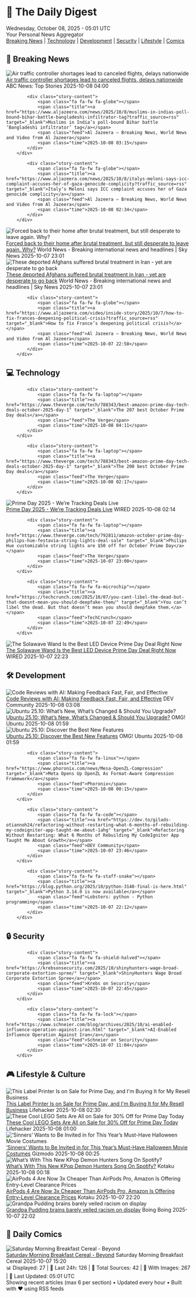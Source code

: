 <!-- Processing 54 RSS feeds at 2025-10-08 05:01:41 UTC -->
<!-- Processing: XKCD -->
<!-- Processing: Poorly Drawn Lines -->
<!-- Processing: Dilbert -->
<!-- Processing: Girl Genius -->
<!-- Processing: Dinosaur Comics -->
<!-- Processing: CNN Breaking News -->
<!-- Processing: Reuters World News -->
<!-- Processing: Associated Press Breaking -->
<!-- Processing: ABC News Breaking -->
<!-- Processing: NBC News Breaking -->
<!-- Processing: Guardian World News -->
<!-- Processing: Sky News World -->
<!-- Processing: TechCrunch -->
<!-- Processing: The Verge -->
<!-- Processing: O'Reilly Radar -->
<!-- Processing: WIRED -->
<!-- Processing: Slashdot -->
<!-- Processing: Lobsters Python -->
<!-- Error processing https://lobste.rs/t/python.rss: The read operation timed out -->
<!-- Processing: It's FOSS -->
<!-- Processing: OMG! Ubuntu -->
<!-- Processing: DistroWatch -->
<!-- Processing: Ubuntu Blog -->
<!-- Processing: GitHub Blog -->
<!-- Processing: GitLab Blog -->
<!-- Processing: DZone -->
<!-- Processing: Martin Fowler -->
<!-- Processing: The Pragmatic Engineer -->
<!-- Processing: Gizmodo -->
<!-- Processing: Kotaku -->
<!-- Processing: Krebs on Security -->
<!-- Generated 2 new posts out of 30 feeds processed -->
<div class="newspaper-header">
    <h1 class="newspaper-title">📰 The Daily Digest</h1>
    <div class="newspaper-date">Wednesday, October 08, 2025 - 05:01 UTC</div>
    <div class="newspaper-subtitle">Your Personal News Aggregator</div>
</div>

<div class="newspaper-nav">
    <a href="#breaking">Breaking News</a> |
    <a href="#tech">Technology</a> |
    <a href="#dev">Development</a> |
    <a href="#security">Security</a> |
    <a href="#lifestyle">Lifestyle</a> |
    <a href="#webcomics">Comics</a>
</div>

<div class="news-section breaking-news" id="breaking">
<h2 class="section-header">🚨 Breaking News</h2>
<div class="stories-container">
<div class="story">
            <img src="https://s.abcnews.com/images/US/nashvilleairport_1759893623161_hpMain_4x3t_384.jpg" alt="Air traffic controller shortages lead to canceled flights, delays nationwide" class="story-image" loading="lazy" onerror="this.style.display='none'">
            <div class="story-content">
                <span class="fa fa-fw fa-tv"></span>
                <span class="title"><a href="https://abcnews.go.com/US/air-traffic-controllers-working-pay-begin-call-sick/story?id=126289491" target="_blank">Air traffic controller shortages lead to canceled flights, delays nationwide</a></span>
                <span class="feed">ABC News: Top Stories</span>
                <span class="time">2025-10-08 04:00</span>
            </div>
        </div>
<div class="story">
            
            <div class="story-content">
                <span class="fa fa-fw fa-globe"></span>
                <span class="title"><a href="https://www.aljazeera.com/news/2025/10/8/muslims-in-indias-poll-bound-bihar-battle-bangladeshi-infiltrator-tag?traffic_source=rss" target="_blank">Muslims in India’s poll-bound Bihar battle ‘Bangladeshi infiltrator’ tag</a></span>
                <span class="feed">Al Jazeera – Breaking News, World News and Video from Al Jazeera</span>
                <span class="time">2025-10-08 03:15</span>
            </div>
        </div>
<div class="story">
            
            <div class="story-content">
                <span class="fa fa-fw fa-globe"></span>
                <span class="title"><a href="https://www.aljazeera.com/news/2025/10/8/italys-meloni-says-icc-complaint-accuses-her-of-gaza-genocide-complicity?traffic_source=rss" target="_blank">Italy’s Meloni says ICC complaint accuses her of Gaza genocide complicity</a></span>
                <span class="feed">Al Jazeera – Breaking News, World News and Video from Al Jazeera</span>
                <span class="time">2025-10-08 02:34</span>
            </div>
        </div>
<div class="story">
            <img src="https://e3.365dm.com/25/10/1920x1080/skynews-afghanistan-cordelia-lynch_7045461.jpg?20251007215817" alt="Forced back to their home after brutal treatment, but still desperate to leave again. Why?" class="story-image" loading="lazy" onerror="this.style.display='none'">
            <div class="story-content">
                <span class="fa fa-fw fa-satellite"></span>
                <span class="title"><a href="https://news.sky.com/story/beaten-for-16-days-deported-afghans-describe-brutal-treatment-by-iran-yet-are-desperate-to-return-13446432" target="_blank">Forced back to their home after brutal treatment, but still desperate to leave again. Why?</a></span>
                <span class="feed">World News - Breaking international news and headlines | Sky News</span>
                <span class="time">2025-10-07 23:01</span>
            </div>
        </div>
<div class="story">
            <img src="https://e3.365dm.com/25/10/1920x1080/skynews-afghanistan-cordelia-lynch_7045461.jpg?20251007215817" alt="These deported Afghans suffered brutal treatment in Iran - yet are desperate to go back" class="story-image" loading="lazy" onerror="this.style.display='none'">
            <div class="story-content">
                <span class="fa fa-fw fa-satellite"></span>
                <span class="title"><a href="https://news.sky.com/story/beaten-for-16-days-deported-afghans-describe-brutal-treatment-by-iran-yet-are-desperate-to-return-13446432" target="_blank">These deported Afghans suffered brutal treatment in Iran - yet are desperate to go back</a></span>
                <span class="feed">World News - Breaking international news and headlines | Sky News</span>
                <span class="time">2025-10-07 23:01</span>
            </div>
        </div>
<div class="story">
            
            <div class="story-content">
                <span class="fa fa-fw fa-globe"></span>
                <span class="title"><a href="https://www.aljazeera.com/video/inside-story/2025/10/7/how-to-fix-frances-deepening-political-crisis?traffic_source=rss" target="_blank">How to fix France’s deepening political crisis?</a></span>
                <span class="feed">Al Jazeera – Breaking News, World News and Video from Al Jazeera</span>
                <span class="time">2025-10-07 22:58</span>
            </div>
        </div>
</div>
</div>
<div class="news-section tech-news" id="tech">
<h2 class="section-header">💻 Technology</h2>
<div class="stories-container">
<div class="story">
            
            <div class="story-content">
                <span class="fa fa-fw fa-laptop"></span>
                <span class="title"><a href="https://www.theverge.com/tech/788343/best-amazon-prime-day-tech-deals-october-2025-day-1" target="_blank">The 207 best October Prime Day deals</a></span>
                <span class="feed">The Verge</span>
                <span class="time">2025-10-08 04:11</span>
            </div>
        </div>
<div class="story">
            
            <div class="story-content">
                <span class="fa fa-fw fa-laptop"></span>
                <span class="title"><a href="https://www.theverge.com/tech/788343/best-amazon-prime-day-tech-deals-october-2025-day-1" target="_blank">The 200 best October Prime Day deals</a></span>
                <span class="feed">The Verge</span>
                <span class="time">2025-10-08 02:17</span>
            </div>
        </div>
<div class="story">
            <img src="https://media.wired.com/photos/68e44e06e05a13eb9d10f156/master/pass/LIVE%20BLOG.jpg" alt="Prime Day 2025 - We’re Tracking Deals Live" class="story-image" loading="lazy" onerror="this.style.display='none'">
            <div class="story-content">
                <span class="fa fa-fw fa-bolt"></span>
                <span class="title"><a href="https://www.wired.com/live/amazon-prime-day-deals-october-25/" target="_blank">Prime Day 2025 - We’re Tracking Deals Live</a></span>
                <span class="feed">WIRED</span>
                <span class="time">2025-10-08 02:14</span>
            </div>
        </div>
<div class="story">
            
            <div class="story-content">
                <span class="fa fa-fw fa-laptop"></span>
                <span class="title"><a href="https://www.theverge.com/tech/792811/amazon-october-prime-day-philips-hue-festavia-string-lights-deal-sale" target="_blank">Philips Hue customizable string lights are $50 off for October Prime Day</a></span>
                <span class="feed">The Verge</span>
                <span class="time">2025-10-07 23:00</span>
            </div>
        </div>
<div class="story">
            
            <div class="story-content">
                <span class="fa fa-fw fa-microchip"></span>
                <span class="title"><a href="https://techcrunch.com/2025/10/07/you-cant-libel-the-dead-but-that-doesnt-mean-you-should-deepfake-them/" target="_blank">You can’t libel the dead. But that doesn’t mean you should deepfake them.</a></span>
                <span class="feed">TechCrunch</span>
                <span class="time">2025-10-07 22:49</span>
            </div>
        </div>
<div class="story">
            <img src="https://media.wired.com/photos/68e58e0591b150d3a8db625e/master/pass/The%20Solawave%20Wand%20Is%20on%20Serious%20Sale%20Right%20Now.png" alt="The Solawave Wand Is the Best LED Device Prime Day Deal Right Now" class="story-image" loading="lazy" onerror="this.style.display='none'">
            <div class="story-content">
                <span class="fa fa-fw fa-bolt"></span>
                <span class="title"><a href="https://www.wired.com/story/solawave-wand-deal-prime-day-october-2025/" target="_blank">The Solawave Wand Is the Best LED Device Prime Day Deal Right Now</a></span>
                <span class="feed">WIRED</span>
                <span class="time">2025-10-07 22:23</span>
            </div>
        </div>
</div>
</div>
<div class="news-section dev-news" id="dev">
<h2 class="section-header">🛠️ Development</h2>
<div class="stories-container">
<div class="story">
            <img src="https://media2.dev.to/dynamic/image/width=800%2Cheight=%2Cfit=scale-down%2Cgravity=auto%2Cformat=auto/https%3A%2F%2Fdev-to-uploads.s3.amazonaws.com%2Fuploads%2Farticles%2Fa3kguknw08ekgytfkzge.png" alt="Code Reviews with AI: Making Feedback Fast, Fair, and Effective" class="story-image" loading="lazy" onerror="this.style.display='none'">
            <div class="story-content">
                <span class="fa fa-fw fa-code"></span>
                <span class="title"><a href="https://dev.to/jaideepparashar/code-reviews-with-ai-making-feedback-fast-fair-and-effective-4aa8" target="_blank">Code Reviews with AI: Making Feedback Fast, Fair, and Effective</a></span>
                <span class="feed">DEV Community</span>
                <span class="time">2025-10-08 03:08</span>
            </div>
        </div>
<div class="story">
            <img src="https://i0.wp.com/www.omgubuntu.co.uk/wp-content/uploads/2025/10/Ubuntu-2510-features.jpg?resize=406%2C232&amp;ssl=1" alt="Ubuntu 25.10: What’s New, What’s Changed &amp; Should You Upgrade?" class="story-image" loading="lazy" onerror="this.style.display='none'">
            <div class="story-content">
                <span class="fa fa-fw fa-ubuntu"></span>
                <span class="title"><a href="https://www.omgubuntu.co.uk/2025/10/ubuntu-25-10-new-features" target="_blank">Ubuntu 25.10: What’s New, What’s Changed &amp; Should You Upgrade?</a></span>
                <span class="feed">OMG! Ubuntu</span>
                <span class="time">2025-10-08 01:59</span>
            </div>
        </div>
<div class="story">
            <img src="https://i0.wp.com/www.omgubuntu.co.uk/wp-content/uploads/2025/10/Ubuntu-2510-features.jpg?resize=406%2C232&amp;ssl=1" alt="Ubuntu 25.10: Discover the Best New Features" class="story-image" loading="lazy" onerror="this.style.display='none'">
            <div class="story-content">
                <span class="fa fa-fw fa-ubuntu"></span>
                <span class="title"><a href="https://www.omgubuntu.co.uk/2025/10/ubuntu-25-10-new-features" target="_blank">Ubuntu 25.10: Discover the Best New Features</a></span>
                <span class="feed">OMG! Ubuntu</span>
                <span class="time">2025-10-08 01:59</span>
            </div>
        </div>
<div class="story">
            
            <div class="story-content">
                <span class="fa fa-fw fa-linux"></span>
                <span class="title"><a href="https://www.phoronix.com/news/Mesa-OpenZL-Compression" target="_blank">Meta Opens Up OpenZL As Format-Aware Compression Framework</a></span>
                <span class="feed">Phoronix</span>
                <span class="time">2025-10-08 00:15</span>
            </div>
        </div>
<div class="story">
            
            <div class="story-content">
                <span class="fa fa-fw fa-code"></span>
                <span class="title"><a href="https://dev.to/gilads-otiannoh24/refactoring-without-restarting-what-6-months-of-rebuilding-my-codeigniter-app-taught-me-about-1ahg" target="_blank">Refactoring Without Restarting: What 6 Months of Rebuilding My CodeIgniter App Taught Me About Growth</a></span>
                <span class="feed">DEV Community</span>
                <span class="time">2025-10-07 23:46</span>
            </div>
        </div>
<div class="story">
            
            <div class="story-content">
                <span class="fa fa-fw fa-staff-snake"></span>
                <span class="title"><a href="https://blog.python.org/2025/10/python-3140-final-is-here.html" target="_blank">Python 3.14.0 is now available</a></span>
                <span class="feed">Lobsters: python - Python programming</span>
                <span class="time">2025-10-07 22:12</span>
            </div>
        </div>
</div>
</div>
<div class="news-section security-news" id="security">
<h2 class="section-header">🔒 Security</h2>
<div class="stories-container">
<div class="story">
            
            <div class="story-content">
                <span class="fa fa-fw fa-shield-halved"></span>
                <span class="title"><a href="https://krebsonsecurity.com/2025/10/shinyhunters-wage-broad-corporate-extortion-spree/" target="_blank">ShinyHunters Wage Broad Corporate Extortion Spree</a></span>
                <span class="feed">Krebs on Security</span>
                <span class="time">2025-10-07 22:45</span>
            </div>
        </div>
<div class="story">
            
            <div class="story-content">
                <span class="fa fa-fw fa-lock"></span>
                <span class="title"><a href="https://www.schneier.com/blog/archives/2025/10/ai-enabled-influence-operation-against-iran.html" target="_blank">AI-Enabled Influence Operation Against Iran</a></span>
                <span class="feed">Schneier on Security</span>
                <span class="time">2025-10-07 11:04</span>
            </div>
        </div>
</div>
</div>
<div class="news-section lifestyle-news" id="lifestyle">
<h2 class="section-header">🎮 Lifestyle & Culture</h2>
<div class="stories-container">
<div class="story">
            <img src="https://lifehacker.com/imagery/articles/01K70PV408NMMXTAWK0JJGMSGS/hero-image.png" alt="This Label Printer Is on Sale for Prime Day, and I&#x27;m Buying It for My Resell Business" class="story-image" loading="lazy" onerror="this.style.display='none'">
            <div class="story-content">
                <span class="fa fa-fw fa-life-ring"></span>
                <span class="title"><a href="https://lifehacker.com/tech/label-printer-sale-october-prime-day-2025?utm_medium=RSS" target="_blank">This Label Printer Is on Sale for Prime Day, and I&#x27;m Buying It for My Resell Business</a></span>
                <span class="feed">Lifehacker</span>
                <span class="time">2025-10-08 02:30</span>
            </div>
        </div>
<div class="story">
            <img src="https://lifehacker.com/imagery/articles/01K70HKAARSB6MWG40X1J2951N/hero-image.png" alt="These Cool LEGO Sets Are All on Sale for 30% Off for Prime Day Today" class="story-image" loading="lazy" onerror="this.style.display='none'">
            <div class="story-content">
                <span class="fa fa-fw fa-life-ring"></span>
                <span class="title"><a href="https://lifehacker.com/entertainment/best-lego-sets-on-sale-october-prime-day-2025?utm_medium=RSS" target="_blank">These Cool LEGO Sets Are All on Sale for 30% Off for Prime Day Today</a></span>
                <span class="feed">Lifehacker</span>
                <span class="time">2025-10-08 01:00</span>
            </div>
        </div>
<div class="story">
            <img src="https://gizmodo.com/app/uploads/2025/10/Sinners-Spirit-Halloween-costumes-1280x853.jpg" alt="‘Sinners’ Wants to Be Invited in for This Year’s Must-Have Halloween Movie Costumes" class="story-image" loading="lazy" onerror="this.style.display='none'">
            <div class="story-content">
                <span class="fa fa-fw fa-computer"></span>
                <span class="title"><a href="https://gizmodo.com/sinners-wants-to-be-invited-in-for-this-years-must-have-halloween-movie-costumes-2000669246" target="_blank">‘Sinners’ Wants to Be Invited in for This Year’s Must-Have Halloween Movie Costumes</a></span>
                <span class="feed">Gizmodo</span>
                <span class="time">2025-10-08 00:25</span>
            </div>
        </div>
<div class="story">
            <img src="https://kotaku.com/app/uploads/2025/08/KpopDemonHunters_ProRes422HQ_SDR_2ch_20250424.00_25_52_12_L-1-1280x720.jpg" alt="What’s With This New KPop Demon Hunters Song On Spotify?" class="story-image" loading="lazy" onerror="this.style.display='none'">
            <div class="story-content">
                <span class="fa fa-fw fa-gamepad"></span>
                <span class="title"><a href="https://kotaku.com/kpop-demon-hunters-huntrix-spotify-new-song-mazatlan-by-night-2000632680" target="_blank">What’s With This New KPop Demon Hunters Song On Spotify?</a></span>
                <span class="feed">Kotaku</span>
                <span class="time">2025-10-08 00:18</span>
            </div>
        </div>
<div class="story">
            <img src="https://kotaku.com/app/uploads/2025/08/Apple-AirPods-4-Wireless-Earbuds.jpg" alt="AirPods 4 Are Now 3x Cheaper Than AirPods Pro, Amazon Is Offering Entry-Level Clearance Prices" class="story-image" loading="lazy" onerror="this.style.display='none'">
            <div class="story-content">
                <span class="fa fa-fw fa-gamepad"></span>
                <span class="title"><a href="https://kotaku.com/airpods-4-are-now-3x-cheaper-than-airpods-pro-amazon-is-offering-entry-level-clearance-prices-2000632651" target="_blank">AirPods 4 Are Now 3x Cheaper Than AirPods Pro, Amazon Is Offering Entry-Level Clearance Prices</a></span>
                <span class="feed">Kotaku</span>
                <span class="time">2025-10-07 22:20</span>
            </div>
        </div>
<div class="story">
            <img src="https://i0.wp.com/boingboing.net/wp-content/uploads/2025/07/trump-epstein.jpg?fit=1200%2C828&amp;quality=60&amp;ssl=1" alt="Grandpa Pudding brains barely veiled racism on display" class="story-image" loading="lazy" onerror="this.style.display='none'">
            <div class="story-content">
                <span class="fa fa-fw fa-arrow-right"></span>
                <span class="title"><a href="https://boingboing.net/2025/10/07/grandpa-pudding-brains-barely-veiled-racism-on-display.html" target="_blank">Grandpa Pudding brains barely veiled racism on display</a></span>
                <span class="feed">Boing Boing</span>
                <span class="time">2025-10-07 22:02</span>
            </div>
        </div>
</div>
</div>
<div class="news-section webcomics-section" id="webcomics">
<h2 class="section-header">🎨 Daily Comics</h2>
<div class="stories-container">
<div class="story">
            <img src="https://www.smbc-comics.com/comics/1759809198-20251007.png" alt="Saturday Morning Breakfast Cereal - Beyond" class="story-image" loading="lazy" onerror="this.style.display='none'">
            <div class="story-content">
                <span class="fa fa-fw fa-smile"></span>
                <span class="title"><a href="https://www.smbc-comics.com/comic/beyond" target="_blank">Saturday Morning Breakfast Cereal - Beyond</a></span>
                <span class="feed">Saturday Morning Breakfast Cereal</span>
                <span class="time">2025-10-07 15:20</span>
            </div>
        </div>
</div>
</div>

<div class="newspaper-footer">
    <div class="stats">
        📊 Displayed: 27 | 📅 Last 24h: 126 | 📡 Total Sources: 42 | 📸 With Images: 267 |
        🔄 Last Updated: 05:01 UTC
    </div>
    <div class="footer-note">
        Showing recent articles (max 6 per section) • Updated every hour • Built with ❤️ using RSS feeds
    </div>
</div>
